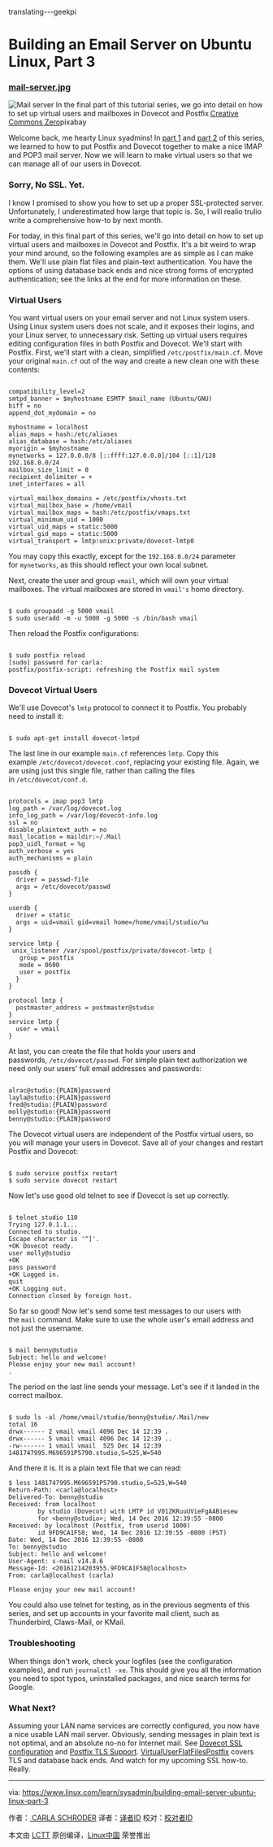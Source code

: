 translating---geekpi

Building an Email Server on Ubuntu Linux, Part 3
============================================================

### [mail-server.jpg][2]

 ![Mail server](https://www.linux.com/sites/lcom/files/styles/rendered_file/public/mail-server.jpg?itok=Ox1SCDsV "Mail server") 
In the final part of this tutorial series, we go into detail on how to set up virtual users and mailboxes in Dovecot and Postfix.[Creative Commons Zero][1]pixabay

Welcome back, me hearty Linux syadmins! In [part 1][3] and [part 2][4] of this series, we learned to how to put Postfix and Dovecot together to make a nice IMAP and POP3 mail server. Now we will learn to make virtual users so that we can manage all of our users in Dovecot.

### Sorry, No SSL. Yet.

I know I promised to show you how to set up a proper SSL-protected server. Unfortunately, I underestimated how large that topic is. So, I will realio trulio write a comprehensive how-to by next month.

For today, in this final part of this series, we'll go into detail on how to set up virtual users and mailboxes in Dovecot and Postfix. It's a bit weird to wrap your mind around, so the following examples are as simple as I can make them. We'll use plain flat files and plain-text authentication. You have the options of using database back ends and nice strong forms of encrypted authentication; see the links at the end for more information on these.

### Virtual Users

You want virtual users on your email server and not Linux system users. Using Linux system users does not scale, and it exposes their logins, and your Linux server, to unnecessary risk. Setting up virtual users requires editing configuration files in both Postfix and Dovecot. We'll start with Postfix. First, we'll start with a clean, simplified `/etc/postfix/main.cf`. Move your original `main.cf` out of the way and create a new clean one with these contents:

```

compatibility_level=2
smtpd_banner = $myhostname ESMTP $mail_name (Ubuntu/GNU)
biff = no
append_dot_mydomain = no

myhostname = localhost
alias_maps = hash:/etc/aliases
alias_database = hash:/etc/aliases
myorigin = $myhostname
mynetworks = 127.0.0.0/8 [::ffff:127.0.0.0]/104 [::1]/128 192.168.0.0/24
mailbox_size_limit = 0
recipient_delimiter = +
inet_interfaces = all

virtual_mailbox_domains = /etc/postfix/vhosts.txt
virtual_mailbox_base = /home/vmail
virtual_mailbox_maps = hash:/etc/postfix/vmaps.txt
virtual_minimum_uid = 1000
virtual_uid_maps = static:5000
virtual_gid_maps = static:5000
virtual_transport = lmtp:unix:private/dovecot-lmtp0
```

You may copy this exactly, except for the `192.168.0.0/24` parameter for `mynetworks`, as this should reflect your own local subnet.

Next, create the user and group `vmail`, which will own your virtual mailboxes. The virtual mailboxes are stored in `vmail's` home directory.

```

$ sudo groupadd -g 5000 vmail
$ sudo useradd -m -u 5000 -g 5000 -s /bin/bash vmail
```

Then reload the Postfix configurations:

```

$ sudo postfix reload
[sudo] password for carla: 
postfix/postfix-script: refreshing the Postfix mail system
```

### Dovecot Virtual Users

We'll use Dovecot's `lmtp` protocol to connect it to Postfix. You probably need to install it:

```

$ sudo apt-get install dovecot-lmtpd
```

The last line in our example `main.cf` references `lmtp`. Copy this example `/etc/dovecot/dovecot.conf`, replacing your existing file. Again, we are using just this single file, rather than calling the files in `/etc/dovecot/conf.d`.

```

protocols = imap pop3 lmtp
log_path = /var/log/dovecot.log
info_log_path = /var/log/dovecot-info.log
ssl = no
disable_plaintext_auth = no
mail_location = maildir:~/.Mail
pop3_uidl_format = %g
auth_verbose = yes
auth_mechanisms = plain

passdb {
  driver = passwd-file
  args = /etc/dovecot/passwd
}

userdb {
  driver = static
  args = uid=vmail gid=vmail home=/home/vmail/studio/%u
}

service lmtp {
 unix_listener /var/spool/postfix/private/dovecot-lmtp {
   group = postfix
   mode = 0600
   user = postfix
  }
}

protocol lmtp {
  postmaster_address = postmaster@studio
}
service lmtp {
  user = vmail
}
```

At last, you can create the file that holds your users and passwords, `/etc/dovecot/passwd`. For simple plain text authorization we need only our users' full email addresses and passwords:

```

alrac@studio:{PLAIN}password
layla@studio:{PLAIN}password
fred@studio:{PLAIN}password
molly@studio:{PLAIN}password
benny@studio:{PLAIN}password
```

The Dovecot virtual users are independent of the Postfix virtual users, so you will manage your users in Dovecot. Save all of your changes and restart Postfix and Dovecot:

```

$ sudo service postfix restart
$ sudo service dovecot restart
```

Now let's use good old telnet to see if Dovecot is set up correctly.

```

$ telnet studio 110
Trying 127.0.1.1...
Connected to studio.
Escape character is '^]'.
+OK Dovecot ready.
user molly@studio
+OK
pass password
+OK Logged in.
quit
+OK Logging out.
Connection closed by foreign host.
```

So far so good! Now let's send some test messages to our users with the `mail` command. Make sure to use the whole user's email address and not just the username.

```

$ mail benny@studio
Subject: hello and welcome!
Please enjoy your new mail account!
.
```

The period on the last line sends your message. Let's see if it landed in the correct mailbox.

```

$ sudo ls -al /home/vmail/studio/benny@studio/.Mail/new
total 16
drwx------ 2 vmail vmail 4096 Dec 14 12:39 .
drwx------ 5 vmail vmail 4096 Dec 14 12:39 ..
-rw------- 1 vmail vmail  525 Dec 14 12:39 1481747995.M696591P5790.studio,S=525,W=540
```

And there it is. It is a plain text file that we can read:

```
$ less 1481747995.M696591P5790.studio,S=525,W=540
Return-Path: <carla@localhost>
Delivered-To: benny@studio
Received: from localhost
        by studio (Dovecot) with LMTP id V01ZKRuuUVieFgAABiesew
        for <benny@studio>; Wed, 14 Dec 2016 12:39:55 -0800
Received: by localhost (Postfix, from userid 1000)
        id 9FD9CA1F58; Wed, 14 Dec 2016 12:39:55 -0800 (PST)
Date: Wed, 14 Dec 2016 12:39:55 -0800
To: benny@studio
Subject: hello and welcome!
User-Agent: s-nail v14.8.6
Message-Id: <20161214203955.9FD9CA1F58@localhost>
From: carla@localhost (carla)

Please enjoy your new mail account!
```

You could also use telnet for testing, as in the previous segments of this series, and set up accounts in your favorite mail client, such as Thunderbird, Claws-Mail, or KMail.

### Troubleshooting

When things don't work, check your logfiles (see the configuration examples), and run `journalctl -xe`. This should give you all the information you need to spot typos, uninstalled packages, and nice search terms for Google.

### What Next?

Assuming your LAN name services are correctly configured, you now have a nice usable LAN mail server. Obviously, sending messages in plain text is not optimal, and an absolute no-no for Internet mail. See [Dovecot SSL configuration][5] and [Postfix TLS Support][6]. [VirtualUserFlatFilesPostfix][7] covers TLS and database back ends. And watch for my upcoming SSL how-to. Really.

--------------------------------------------------------------------------------

via: https://www.linux.com/learn/sysadmin/building-email-server-ubuntu-linux-part-3

作者：[ CARLA SCHRODER][a]
译者：[译者ID](https://github.com/译者ID)
校对：[校对者ID](https://github.com/校对者ID)

本文由 [LCTT](https://github.com/LCTT/TranslateProject) 原创编译，[Linux中国](https://linux.cn/) 荣誉推出

[a]:https://www.linux.com/users/cschroder
[1]:https://www.linux.com/licenses/category/creative-commons-zero
[2]:https://www.linux.com/files/images/mail-serverjpg
[3]:https://www.linux.com/learn/how-build-email-server-ubuntu-linux
[4]:https://www.linux.com/learn/sysadmin/building-email-server-ubuntu-linux-part-2
[5]:http://wiki.dovecot.org/SSL/DovecotConfiguration
[6]:http://www.postfix.org/TLS_README.html
[7]:http://www.postfix.org/TLS_README.html
